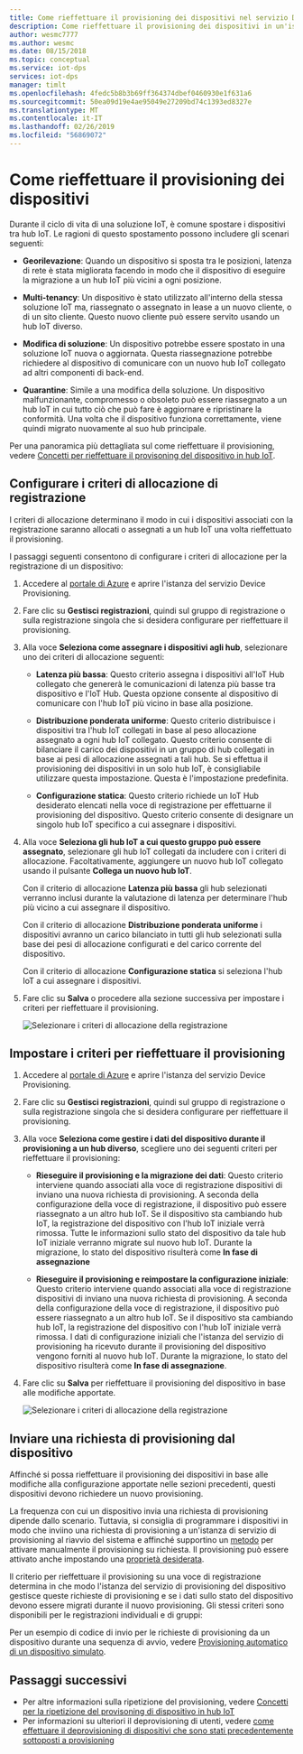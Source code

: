 ```yaml
---
title: Come rieffettuare il provisioning dei dispositivi nel servizio Device Provisioning in hub IoT di Azure | Documentazione Microsoft
description: Come rieffettuare il provisioning dei dispositivi in un'istanza del servizio Device Provisioning
author: wesmc7777
ms.author: wesmc
ms.date: 08/15/2018
ms.topic: conceptual
ms.service: iot-dps
services: iot-dps
manager: timlt
ms.openlocfilehash: 4fedc5b8b3b69ff364374dbef0460930e1f631a6
ms.sourcegitcommit: 50ea09d19e4ae95049e27209bd74c1393ed8327e
ms.translationtype: MT
ms.contentlocale: it-IT
ms.lasthandoff: 02/26/2019
ms.locfileid: "56869072"
---
```

# <a name="how-to-reprovision-devices"></a>Come rieffettuare il provisioning dei dispositivi

Durante il ciclo di vita di una soluzione IoT, è comune spostare i dispositivi tra hub IoT. Le ragioni di questo spostamento possono includere gli scenari seguenti:

* **Georilevazione**: Quando un dispositivo si sposta tra le posizioni, latenza di rete è stata migliorata facendo in modo che il dispositivo di eseguire la migrazione a un hub IoT più vicini a ogni posizione.

* **Multi-tenancy**: Un dispositivo è stato utilizzato all'interno della stessa soluzione IoT ma, riassegnato o assegnato in lease a un nuovo cliente, o di un sito cliente. Questo nuovo cliente può essere servito usando un hub IoT diverso.

* **Modifica di soluzione**: Un dispositivo potrebbe essere spostato in una soluzione IoT nuova o aggiornata. Questa riassegnazione potrebbe richiedere al dispositivo di comunicare con un nuovo hub IoT collegato ad altri componenti di back-end. 

* **Quarantine**: Simile a una modifica della soluzione. Un dispositivo malfunzionante, compromesso o obsoleto può essere riassegnato a un hub IoT in cui tutto ciò che può fare è aggiornare e ripristinare la conformità. Una volta che il dispositivo funziona correttamente, viene quindi migrato nuovamente al suo hub principale.

Per una panoramica più dettagliata sul come rieffettuare il provisioning, vedere [Concetti per rieffettuare il provisoning del dispositivo in hub IoT](concepts-device-reprovision.md).


## <a name="configure-the-enrollment-allocation-policy"></a>Configurare i criteri di allocazione di registrazione

I criteri di allocazione determinano il modo in cui i dispositivi associati con la registrazione saranno allocati o assegnati a un hub IoT una volta rieffettuato il provisioning.

I passaggi seguenti consentono di configurare i criteri di allocazione per la registrazione di un dispositivo:

1. Accedere al [portale di Azure](https://portal.azure.com) e aprire l'istanza del servizio Device Provisioning.

2. Fare clic su **Gestisci registrazioni**, quindi sul gruppo di registrazione o sulla registrazione singola che si desidera configurare per rieffettuare il provisioning. 

3. Alla voce **Seleziona come assegnare i dispositivi agli hub**, selezionare uno dei criteri di allocazione seguenti:

    * **Latenza più bassa**: Questo criterio assegna i dispositivi all'IoT Hub collegato che genererà le comunicazioni di latenza più basse tra dispositivo e l'IoT Hub. Questa opzione consente al dispositivo di comunicare con l'hub IoT più vicino in base alla posizione. 
    
    * **Distribuzione ponderata uniforme**: Questo criterio distribuisce i dispositivi tra l'hub IoT collegati in base al peso allocazione assegnato a ogni hub IoT collegato. Questo criterio consente di bilanciare il carico dei dispositivi in un gruppo di hub collegati in base ai pesi di allocazione assegnati a tali hub. Se si effettua il provisioning dei dispositivi in un solo hub IoT, è consigliabile utilizzare questa impostazione. Questa è l'impostazione predefinita. 
    
    * **Configurazione statica**: Questo criterio richiede un IoT Hub desiderato elencati nella voce di registrazione per effettuarne il provisioning del dispositivo. Questo criterio consente di designare un singolo hub IoT specifico a cui assegnare i dispositivi.

4. Alla voce **Seleziona gli hub IoT a cui questo gruppo può essere assegnato**, selezionare gli hub IoT collegati da includere con i criteri di allocazione. Facoltativamente, aggiungere un nuovo hub IoT collegato usando il pulsante **Collega un nuovo hub IoT**.

    Con il criterio di allocazione **Latenza più bassa** gli hub selezionati verranno inclusi durante la valutazione di latenza per determinare l'hub più vicino a cui assegnare il dispositivo.

    Con il criterio di allocazione **Distribuzione ponderata uniforme** i dispositivi avranno un carico bilanciato in tutti gli hub selezionati sulla base dei pesi di allocazione configurati e del carico corrente del dispositivo.

    Con il criterio di allocazione **Configurazione statica** si seleziona l'hub IoT a cui assegnare i dispositivi.

4. Fare clic su **Salva** o procedere alla sezione successiva per impostare i criteri per rieffettuare il provisioning.

    ![Selezionare i criteri di allocazione della registrazione](./media/how-to-reprovision/enrollment-allocation-policy.png)



## <a name="set-the-reprovisioning-policy"></a>Impostare i criteri per rieffettuare il provisioning

1. Accedere al [portale di Azure](https://portal.azure.com) e aprire l'istanza del servizio Device Provisioning.

2. Fare clic su **Gestisci registrazioni**, quindi sul gruppo di registrazione o sulla registrazione singola che si desidera configurare per rieffettuare il provisioning.

3. Alla voce **Seleziona come gestire i dati del dispositivo durante il provisioning a un hub diverso**, scegliere uno dei seguenti criteri per rieffettuare il provisioning:

    * **Rieseguire il provisioning e la migrazione dei dati**: Questo criterio interviene quando associati alla voce di registrazione dispositivi di inviano una nuova richiesta di provisioning. A seconda della configurazione della voce di registrazione, il dispositivo può essere riassegnato a un altro hub IoT. Se il dispositivo sta cambiando hub IoT, la registrazione del dispositivo con l'hub IoT iniziale verrà rimossa. Tutte le informazioni sullo stato del dispositivo da tale hub IoT iniziale verranno migrate sul nuovo hub IoT. Durante la migrazione, lo stato del dispositivo risulterà come **In fase di assegnazione**

    * **Rieseguire il provisioning e reimpostare la configurazione iniziale**: Questo criterio interviene quando associati alla voce di registrazione dispositivi di inviano una nuova richiesta di provisioning. A seconda della configurazione della voce di registrazione, il dispositivo può essere riassegnato a un altro hub IoT. Se il dispositivo sta cambiando hub IoT, la registrazione del dispositivo con l'hub IoT iniziale verrà rimossa. I dati di configurazione iniziali che l'istanza del servizio di provisioning ha ricevuto durante il provisioning del dispositivo vengono forniti al nuovo hub IoT. Durante la migrazione, lo stato del dispositivo risulterà come **In fase di assegnazione**.

4. Fare clic su **Salva** per rieffettuare il provisioning del dispositivo in base alle modifiche apportate.

    ![Selezionare i criteri di allocazione della registrazione](./media/how-to-reprovision/reprovisioning-policy.png)



## <a name="send-a-provisioning-request-from-the-device"></a>Inviare una richiesta di provisioning dal dispositivo

Affinché si possa rieffettuare il provisioning dei dispositivi in base alle modifiche alla configurazione apportate nelle sezioni precedenti, questi dispositivi devono richiedere un nuovo provisioning. 

La frequenza con cui un dispositivo invia una richiesta di provisioning dipende dallo scenario. Tuttavia, si consiglia di programmare i dispositivi in modo che inviino una richiesta di provisioning a un'istanza di servizio di provisioning al riavvio del sistema e affinché supportino un [metodo](../iot-hub/iot-hub-devguide-direct-methods.md) per attivare manualmente il provisioning su richiesta. Il provisioning può essere attivato anche impostando una [proprietà desiderata](../iot-hub/iot-hub-devguide-device-twins.md#desired-property-example). 

Il criterio per rieffettuare il provisioning su una voce di registrazione determina in che modo l'istanza del servizio di provisioning del dispositivo gestisce queste richieste di provisioning e se i dati sullo stato del dispositivo devono essere migrati durante il nuovo provisioning. Gli stessi criteri sono disponibili per le registrazioni individuali e di gruppi:

Per un esempio di codice di invio per le richieste di provisioning da un dispositivo durante una sequenza di avvio, vedere [Provisioning automatico di un dispositivo simulato](quick-create-simulated-device.md).


## <a name="next-steps"></a>Passaggi successivi

- Per altre informazioni sulla ripetizione del provisioning, vedere [Concetti per la ripetizione del provisoning di dispositivo in hub IoT](concepts-device-reprovision.md) 
- Per informazioni su ulteriori il deprovisioning di utenti, vedere [come effettuare il deprovisioning di dispositivi che sono stati precedentemente sottoposti a provisioning](how-to-unprovision-devices.md) 











